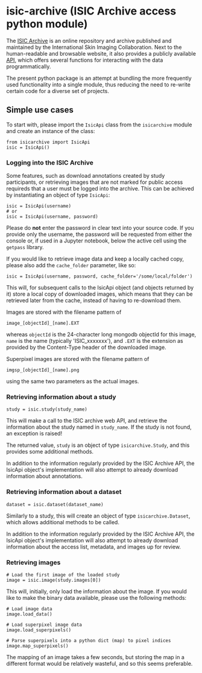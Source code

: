 # isic-archive (ISIC Archive access python module)
The [ISIC Archive](https://www.isic-archive.com/) is an online repository and
archive published and maintained by the International Skin Imaging
Collaboration. Next to the human-readable and browsable website, it also
provides a publicly available [API](https://isic-archive.com/api/v1), which
offers several functions for interacting with the data programmatically.

The present python package is an attempt at bundling the more frequently used
functionality into a single module, thus reducing the need to re-write certain
code for a diverse set of projects.

## Simple use cases
To start with, please import the ```IsicApi``` class from the ```isicarchive```
module and create an instance of the class:
~~~~
from isicarchive import IsicApi
isic = IsicApi()
~~~~

### Logging into the ISIC Archive
Some features, such as download annotations created by study participants, or
retrieving images that are not marked for public access requireds that a user
must be logged into the archive. This can be achieved by instantiating an
object of type ```IsicApi```:

~~~~
isic = IsicApi(username)
# or
isic = IsicApi(username, password)
~~~~

Please do **not** enter the password in clear text into your source code. If
you provide only the username, the password will be requested from either the
console or, if used in a Jupyter notebook, below the active cell using the
```getpass``` library.

If you would like to retrieve image data and keep a locally cached copy,
please also add the ```cache_folder``` parameter, like so:

~~~~
isic = IsicApi(username, password, cache_folder='/some/local/folder')
~~~~

This will, for subsequent calls to the IsicApi object (and objects returned
by it) store a local copy of downloaded images, which means that they can be
retrieved later from the cache, instead of having to re-download them.

Images are stored with the filename pattern of

```image_[objectId]_[name].EXT```

whereas ```objectId``` is the 24-character long mongodb objectId for this
image, ```name``` is the name (typically 'ISIC_xxxxxxx'), and ```.EXT``` is
the extension as provided by the Content-Type header of the downloaded image.

Superpixel images are stored with the filename pattern of

```imgsp_[objectId]_[name].png```

using the same two parameters as the actual images.

### Retrieving information about a study
~~~~
study = isic.study(study_name)
~~~~

This will make a call to the ISIC archive web API, and retrieve the
information about the study named in ```study_name```. If the study is not
found, an exception is raised!

The returned value, ```study``` is an object of type ```isicarchive.Study```,
and this provides some additional methods.

In addition to the information regularly provided by the ISIC Archive API,
the IsicApi object's implementation will also attempt to already download
information about annotations.

### Retrieving information about a dataset
~~~~
dataset = isic.dataset(dataset_name)
~~~~

Similarly to a study, this will create an object of type
```isicarchive.Dataset```, which allows additional methods to be called.

In addition to the information regularly provided by the ISIC Archive API,
the IsicApi object's implementation will also attempt to already download
information about the access list, metadata, and images up for review.

### Retrieving images
~~~~
# Load the first image of the loaded study
image = isic.image(study.images[0])
~~~~

This will, initially, only load the information about the image. If you would
like to make the binary data available, please use the following methods:

~~~~
# Load image data
image.load_data()

# Load superpixel image data
image.load_superpixels()

# Parse superpixels into a python dict (map) to pixel indices
image.map_superpixels()
~~~~

The mapping of an image takes a few seconds, but storing the map in a
different format would be relatively wasteful, and so this seems preferable.